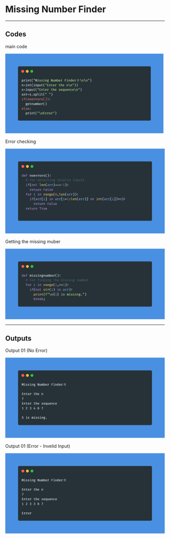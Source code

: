 <h1>Missing Number Finder</h1>
<hr>
<h2>Codes</h2>
<p>main code</p>
<img style="width:500px" src="https://raw.githubusercontent.com/RahulSahOfficial/missing_number/main/images/main.png" alt="">
<p>Error checking</p>
<img src="https://raw.githubusercontent.com/RahulSahOfficial/missing_number/main/images/errorcheck.png" alt="">
<p>Getting the missing muber</p>
<img src="https://raw.githubusercontent.com/RahulSahOfficial/missing_number/main/images/missingno.png" alt="">
<hr>
<h2>Outputs</h2>
<p>Output 01 (No Error)</p>
<img src="https://raw.githubusercontent.com/RahulSahOfficial/missing_number/main/images/output01.png" alt="">
<p>Output 01 (Error - Invelid Input)</p>
<img src="https://raw.githubusercontent.com/RahulSahOfficial/missing_number/main/images/output02.png" alt="">

